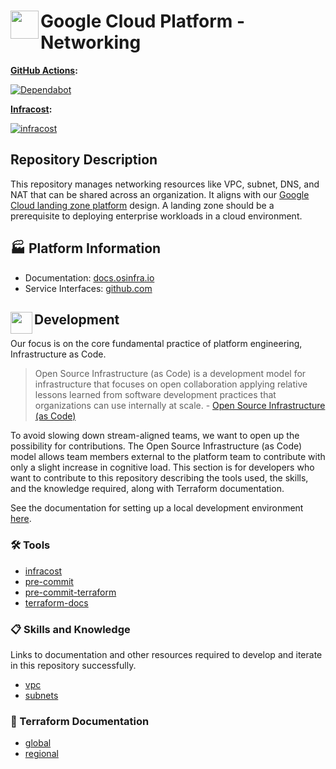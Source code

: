 # <img align="left" width="45" height="45" src="https://github.com/osinfra-io/google-cloud-networking/assets/1610100/59b781d4-46a3-4c57-b5ac-200de6bf8e76"> Google Cloud Platform - Networking

**[GitHub Actions](https://github.com/osinfra-io/google-cloud-networking/actions):**

[![Dependabot](https://github.com/osinfra-io/google-cloud-networking/actions/workflows/dependabot.yml/badge.svg)](https://github.com/osinfra-io/google-cloud-networking/actions/workflows/dependabot.yml)

**[Infracost](https://www.infracost.io):**

[![infracost](https://img.shields.io/endpoint?url=https://dashboard.api.infracost.io/shields/json/cbeecfe3-576f-4553-984c-e451a575ee47/repos/4d30a203-d962-4493-b0b0-f7c0a0e4e3ad/branch/6562dbbd-1739-443e-be35-baba352f28f4)](https://dashboard.infracost.io/org/osinfra-io/repos/4d30a203-d962-4493-b0b0-f7c0a0e4e3ad?tab=settings)

## Repository Description

This repository manages networking resources like VPC, subnet, DNS, and NAT that can be shared across an organization. It aligns with our [Google Cloud landing zone platform](https://docs.osinfra.io/product-guides/google-cloud-platform/landing-zone) design. A landing zone should be a prerequisite to deploying enterprise workloads in a cloud environment.

## 🏭 Platform Information

- Documentation: [docs.osinfra.io](https://docs.osinfra.io/product-guides/google-cloud-platform/landing-zone/google-cloud-networking)
- Service Interfaces: [github.com](https://github.com/osinfra-io/google-cloud-networking/issues/new/choose)

## <img align="left" width="35" height="35" src="https://github.com/osinfra-io/github-organization-management/assets/1610100/39d6ae3b-ccc2-42db-92f1-276a5bc54e65"> Development

Our focus is on the core fundamental practice of platform engineering, Infrastructure as Code.

>Open Source Infrastructure (as Code) is a development model for infrastructure that focuses on open collaboration applying relative lessons learned from software development practices that organizations can use internally at scale. - [Open Source Infrastructure (as Code)](https://www.osinfra.io)

To avoid slowing down stream-aligned teams, we want to open up the possibility for contributions. The Open Source Infrastructure (as Code) model allows team members external to the platform team to contribute with only a slight increase in cognitive load. This section is for developers who want to contribute to this repository describing the tools used, the skills, and the knowledge required, along with Terraform documentation.

See the documentation for setting up a local development environment [here](https://docs.osinfra.io/fundamentals/development-setup).

### 🛠️ Tools

- [infracost](https://github.com/infracost/infracost)
- [pre-commit](https://github.com/pre-commit/pre-commit)
- [pre-commit-terraform](https://github.com/antonbabenko/pre-commit-terraform)
- [terraform-docs](https://github.com/terraform-docs/terraform-docs)

### 📋 Skills and Knowledge

Links to documentation and other resources required to develop and iterate in this repository successfully.

- [vpc](https://cloud.google.com/vpc/docs)
- [subnets](https://cloud.google.com/vpc/docs/subnets)

### 📓 Terraform Documentation

- [global](global/infra/README.md)
- [regional](regional/infra/README.md)
